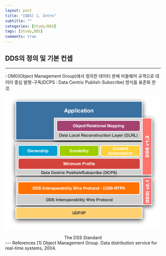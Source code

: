 ```yaml
---
layout: post
title: "[DDS] 1. Intro"
subtitle: ""
categories: [Study/DDS] 
tags: [Study,DDS]
comments: true
---
```


## DDS의 정의 및 기본 컨셉

---
 : OMG(Object Management Group)에서 정의한 데이터 분배 미들웨어 규격으로 데이터 중심 발행-구독(DCPS : Data Centric Publish-Subscribe) 방식을 표준화 한 것.  

 

![](/assets/img/dds_std.png)
<center>The DSS Standard</center>
---
References  
[1] Object Management Group. Data distribution service for real-time systems, 2004.